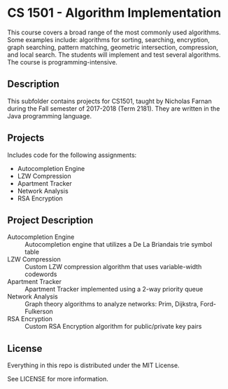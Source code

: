 # CS 1501 - Algorithm Implementation

This course covers a broad range of the most commonly used algorithms. Some examples include: algorithms for sorting, searching, encryption, graph searching, pattern matching, geometric intersection, compression, and local search. The students will implement and test several algorithms. The course is programming-intensive.

## Description

This subfolder contains projects for CS1501, taught by Nicholas Farnan during the Fall semester of 2017-2018 (Term 2181). They are written in the Java programming language.

## Projects

Includes code for the following assignments:
  - Autocompletion Engine
  - LZW Compression
  - Apartment Tracker
  - Network Analysis
  - RSA Encryption

## Project Description

<dl>
  <dt>Autocompletion Engine</dt>
  <dd>Autocompletion engine that utilizes a De La Briandais trie symbol table</dd>
  <dt>LZW Compression</dt>
  <dd>Custom LZW compression algorithm that uses variable-width codewords</dd>
  <dt>Apartment Tracker</dt>
  <dd>Apartment Tracker implemented using a 2-way priority queue</dd>
  <dt>Network Analysis</dt>
  <dd>Graph theory algorithms to analyze networks: Prim, Dijkstra, Ford-Fulkerson</dd>
  <dt>RSA Encryption</dt>
  <dd>Custom RSA Encryption algorithm for public/private key pairs</dd>
</dl>

## License

Everything in this repo is distributed under the MIT License.

See LICENSE for more information.
